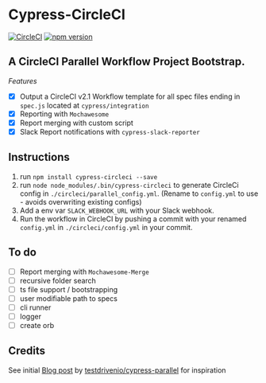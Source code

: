 # Cypress-CircleCI

[![CircleCI](https://circleci.com/gh/YOU54F/cypress-parallel/tree/master.svg?style=svg)](https://circleci.com/gh/YOU54F/cypress-parallel/tree/master)
[![npm version](https://badge.fury.io/js/cypress-parallel.svg)](https://badge.fury.io/js/cypress-parallel)

## A CircleCI Parallel Workflow Project Bootstrap.

_Features_

- [X] Output a CircleCI v2.1 Workflow template for all spec files ending in `spec.js` located at `cypress/integration`
- [X] Reporting with `Mochawesome`
- [X] Report merging with custom script
- [X] Slack Report notifications with `cypress-slack-reporter`

## Instructions

1. run `npm install cypress-circleci --save`
2. run `node node_modules/.bin/cypress-circleci` to generate CircleCi config in `./circleci/parallel_config.yml`. (Rename to `config.yml` to use - avoids overwriting existing configs)
3. Add a env var `SLACK_WEBHOOK_URL` with your Slack webhook.
4. Run the workflow in CircleCI by pushing a commit with your renamed `config.yml` in `./circleci/config.yml` in your commit.


## To do
- [ ] Report merging with `Mochawesome-Merge`
- [ ] recursive folder search
- [ ] ts file support / bootstrapping
- [ ] user modifiable path to specs
- [ ] cli runner
- [ ] logger
- [ ] create orb

## Credits

See initial [Blog post](https://testdriven.io/blog/running-cypress-tests-in-parallel) by [testdrivenio/cypress-parallel](https://github.com/testdrivenio/cypress-parallel) for inspiration
